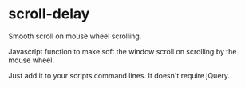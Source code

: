 # scroll-delay
Smooth scroll on mouse wheel scrolling.

Javascript function to make soft the window scroll on scrolling by the mouse wheel.

Just add it to your scripts command lines. It doesn't require jQuery.
